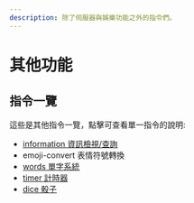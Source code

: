 ```yaml
---
description: 除了伺服器與娛樂功能之外的指令們。
---
```


# 其他功能

## 指令一覽

這些是其他指令一覽，點擊可查看單一指令的說明:

* [information 資訊檢視/查詢](information.md)
* emoji-convert 表情符號轉換
* [words 單字系統](<words .md>)
* [timer 計時器](timer.md)
* [dice 骰子](dice.md)

